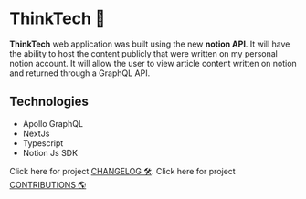 # ThinkTech 🧠

**ThinkTech** web application was built using the new **notion API**. It will have the ability to host the content publicly that were written on my personal notion account. It will allow the user to view article content written on notion and returned through a GraphQL API. 

## Technologies

- Apollo GraphQL
- NextJs
- Typescript
- Notion Js SDK

Click here for project [CHANGELOG 🛠️](CHANGELOG.md).
Click here for project [CONTRIBUTIONS 🌎](CONTRIBUTION.md)


